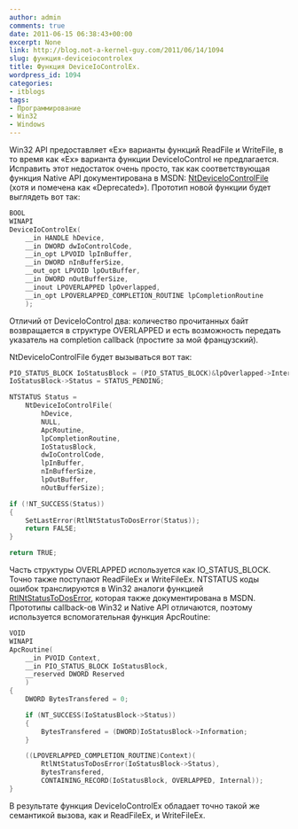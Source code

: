 ```yaml
---
author: admin
comments: true
date: 2011-06-15 06:38:43+00:00
excerpt: None
link: http://blog.not-a-kernel-guy.com/2011/06/14/1094
slug: функция-deviceiocontrolex
title: Функция DeviceIoControlEx.
wordpress_id: 1094
categories:
- itblogs
tags:
- Программирование
- Win32
- Windows
---
```


Win32 API предоставляет «Ex» варианты функций ReadFile и WriteFile, в то время как «Ex» варианта функции DeviceIoControl не предлагается. Исправить этот недостаток очень просто, так как соответствующая функция Native API документирована в MSDN: [NtDeviceIoControlFile](http://msdn.microsoft.com/en-us/library/ms648411(v=vs.85).aspx) (хотя и помечена как «Deprecated»). Прототип новой функции будет выглядеть вот так:

<!-- more -->

```cpp
BOOL
WINAPI
DeviceIoControlEx(
    __in HANDLE hDevice,
    __in DWORD dwIoControlCode,
    __in_opt LPVOID lpInBuffer,
    __in DWORD nInBufferSize,
    __out_opt LPVOID lpOutBuffer,
    __in DWORD nOutBufferSize,
    __inout LPOVERLAPPED lpOverlapped,
    __in_opt LPOVERLAPPED_COMPLETION_ROUTINE lpCompletionRoutine
    );
```



Отличий от DeviceIoControl два: количество прочитанных байт возвращается в структуре OVERLAPPED и есть возможность передать указатель на completion callback (простите за мой французский).

NtDeviceIoControlFile будет вызываться вот так:



```cpp
PIO_STATUS_BLOCK IoStatusBlock = (PIO_STATUS_BLOCK)&lpOverlapped->Internal;
IoStatusBlock->Status = STATUS_PENDING;

NTSTATUS Status =
    NtDeviceIoControlFile(
        hDevice,
        NULL,
        ApcRoutine,
        lpCompletionRoutine,
        IoStatusBlock,
        dwIoControlCode,
        lpInBuffer,
        nInBufferSize,
        lpOutBuffer,
        nOutBufferSize);

if (!NT_SUCCESS(Status))
{
    SetLastError(RtlNtStatusToDosError(Status));
    return FALSE;
}

return TRUE;
```



Часть структуры OVERLAPPED используется как IO_STATUS_BLOCK. Точно также поступают ReadFileEx и WriteFileEx. NTSTATUS коды ошибок транслируются в Win32 аналоги функцией [RtlNtStatusToDosError](http://msdn.microsoft.com/en-us/library/ms680600(VS.85).aspx), которая также документирована в MSDN. Прототипы callback-ов Win32 и Native API отличаются, поэтому используется вспомогательная функция ApcRoutine:



```cpp
VOID
WINAPI
ApcRoutine(
    __in PVOID Context,
    __in PIO_STATUS_BLOCK IoStatusBlock,
    __reserved DWORD Reserved
    )
{
    DWORD BytesTransfered = 0;

    if (NT_SUCCESS(IoStatusBlock->Status))
    {
        BytesTransfered = (DWORD)IoStatusBlock->Information;
    }

    ((LPOVERLAPPED_COMPLETION_ROUTINE)Context)(
        RtlNtStatusToDosError(IoStatusBlock->Status),
        BytesTransfered,
        CONTAINING_RECORD(IoStatusBlock, OVERLAPPED, Internal));
}
```



В результате функция DeviceIoControlEx обладает точно такой же семантикой вызова, как и ReadFileEx, и WriteFileEx.

